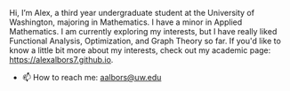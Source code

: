  Hi, I’m Alex, a third year undergraduate student at the University of Washington, majoring in Mathematics. 
 I have a minor in Applied Mathematics. I am currently exploring my interests, but I have really liked Functional Analysis, Optimization, and Graph Theory so far. If you'd like to know a little bit more about my interests, check out my academic page: https://alexalbors7.github.io. 
- 📫 How to reach me: aalbors@uw.edu

<!---
alexalbors7/alexalbors7 is a ✨ special ✨ repository because its `README.md` (this file) appears on your GitHub profile.
You can click the Preview link to take a look at your changes.
--->
